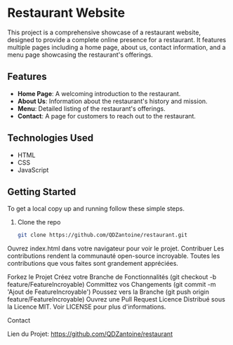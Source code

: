 # Restaurant Website

This project is a comprehensive showcase of a restaurant website, designed to provide a complete online presence for a restaurant. It features multiple pages including a home page, about us, contact information, and a menu page showcasing the restaurant's offerings.

## Features

- **Home Page**: A welcoming introduction to the restaurant.
- **About Us**: Information about the restaurant's history and mission.
- **Menu**: Detailed listing of the restaurant's offerings.
- **Contact**: A page for customers to reach out to the restaurant.

## Technologies Used

- HTML
- CSS
- JavaScript

## Getting Started

To get a local copy up and running follow these simple steps.

1. Clone the repo
   ```sh
   git clone https://github.com/QDZantoine/restaurant.git
Ouvrez index.html dans votre navigateur pour voir le projet.
Contribuer
Les contributions rendent la communauté open-source incroyable. Toutes les contributions que vous faites sont grandement appréciées.

Forkez le Projet
Créez votre Branche de Fonctionnalités (git checkout -b feature/FeatureIncroyable)
Committez vos Changements (git commit -m 'Ajout de FeatureIncroyable')
Poussez vers la Branche (git push origin feature/FeatureIncroyable)
Ouvrez une Pull Request
Licence
Distribué sous la Licence MIT. Voir LICENSE pour plus d'informations.

Contact

Lien du Projet: https://github.com/QDZantoine/restaurant
